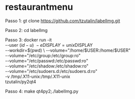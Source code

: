 # restaurantmenu

Passo 1:
gt clone https://github.com/tzutalin/labelImg.git

Passo 2:
cd labelImg

Passo 3:
docker run -it \
--user $(id -u) \
-e DISPLAY=unix$DISPLAY \
--workdir=$(pwd) \
--volume="/home/$USER:/home/$USER" \
--volume="/etc/group:/etc/group:ro" \
--volume="/etc/passwd:/etc/passwd:ro" \
--volume="/etc/shadow:/etc/shadow:ro" \
--volume="/etc/sudoers.d:/etc/sudoers.d:ro" \
-v /tmp/.X11-unix:/tmp/.X11-unix \
tzutalin/py2qt4

Passo 4:
make qt4py2;./labelImg.py